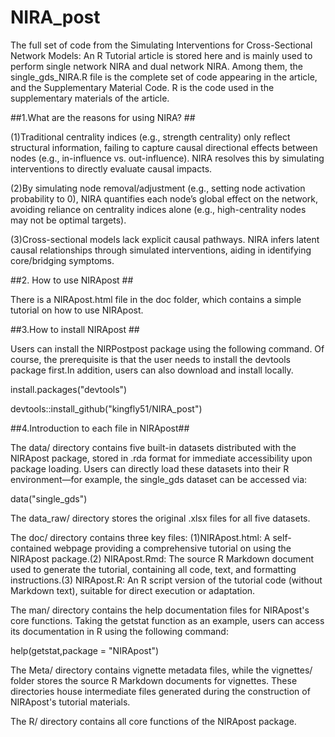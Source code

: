 # NIRA_post
The full set of code from the Simulating Interventions for Cross-Sectional Network Models: An R Tutorial article is stored here and is mainly used to perform single network NIRA and dual network NIRA. Among them, the single_gds_NIRA.R file is the complete set of code appearing in the article, and the Supplementary Material Code. R is the code used in the supplementary materials of the article.


##1.What are the reasons for using NIRA? ##

(1)Traditional centrality indices (e.g., strength centrality) only reflect structural information, failing to capture causal directional effects between nodes (e.g., in-influence vs. out-influence). NIRA resolves this by simulating interventions to directly evaluate causal impacts.

(2)By simulating node removal/adjustment (e.g., setting node activation probability to 0), NIRA quantifies each node’s global effect on the network, avoiding reliance on centrality indices alone (e.g., high-centrality nodes may not be optimal targets).

(3)Cross-sectional models lack explicit causal pathways. NIRA infers latent causal relationships through simulated interventions, aiding in identifying core/bridging symptoms.




##2. How to use NIRApost ##


There is a NIRApost.html file in the doc folder, which contains a simple tutorial on how to use NIRApost.




##3.How to install NIRApost ##

Users can install the NIRPostpost package using the following command. Of course, the prerequisite is that the user needs to install the devtools package first.In addition, users can also download and install locally.

install.packages("devtools")

devtools::install_github("kingfly51/NIRA_post")




##4.Introduction to each file in NIRApost##

The data/ directory contains five built-in datasets distributed with the NIRApost package, stored in .rda format for immediate accessibility upon package loading. Users can directly load these datasets into their R environment—for example, the single_gds dataset can be accessed via:

data("single_gds")


The data_raw/ directory stores the original .xlsx files for all five datasets.


The doc/ directory contains three key files: (1)NIRApost.html: A self-contained webpage providing a comprehensive tutorial on using the NIRApost package.(2) NIRApost.Rmd: The source R Markdown document used to generate the tutorial, containing all code, text, and formatting instructions.(3) NIRApost.R: An R script version of the tutorial code (without Markdown text), suitable for direct execution or adaptation.


The man/ directory contains the help documentation files for NIRApost's core functions. Taking the getstat function as an example, users can access its documentation in R using the following command:

help(getstat,package = "NIRApost")


The Meta/ directory contains vignette metadata files, while the vignettes/ folder stores the source R Markdown documents for vignettes. These directories house intermediate files generated during the construction of NIRApost's tutorial materials.


The R/ directory contains all core functions of the NIRApost package.

